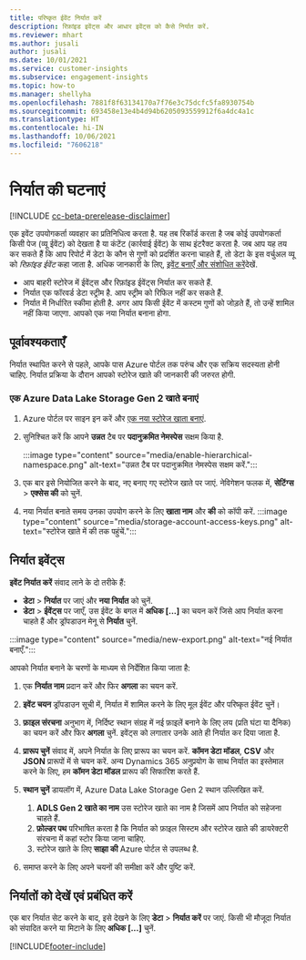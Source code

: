 ```yaml
---
title: परिष्कृत ईवेंट निर्यात करें
description: रिफ़ांइड इवेंट्स और आधार इवेंट्स को कैसे निर्यात करें.
ms.reviewer: mhart
ms.author: jusali
author: jusali
ms.date: 10/01/2021
ms.service: customer-insights
ms.subservice: engagement-insights
ms.topic: how-to
ms.manager: shellyha
ms.openlocfilehash: 7881f8f63134170a7f76e3c75dcfc5fa8930754b
ms.sourcegitcommit: 693458e13e4b4d94b6205093559912f6a4dc4a1c
ms.translationtype: HT
ms.contentlocale: hi-IN
ms.lasthandoff: 10/06/2021
ms.locfileid: "7606218"
---
```

# <a name="export-events"></a>निर्यात की घटनाएं

[!INCLUDE [cc-beta-prerelease-disclaimer](includes/cc-beta-prerelease-disclaimer.md)]

एक इवेंट उपयोगकर्ता व्यवहार का प्रतिनिधित्व करता है. यह तब रिकॉर्ड करता है जब कोई उपयोगकर्ता किसी पेज (व्यू ईवेंट) को देखता है या कंटेंट (कार्रवाई ईवेंट) के साथ इंटरैक्ट करता है. जब आप यह तय कर सकते हैं कि आप रिपोर्ट में डेटा के कौन से गुणों को प्रदर्शित करना चाहते हैं, तो डेटा के इस वर्चुअल व्यू को *रिफ़ांइड ईवेंट* कहा जाता है. अधिक जानकारी के लिए, [इवेंट बनाएँ और संशोधित करें](refined-events.md)देखें.

- आप बाहरी स्टोरेज में ईवेंट्स और रिफ़ांइड ईवेंट्स निर्यात कर सकते हैं. 
- निर्यात एक फॉरवर्ड डेटा स्ट्रीम है. आप स्ट्रीम को रिफिल नहीं कर सकते हैं. 
- निर्यात में निर्धारित स्कीमा होती है. अगर आप किसी ईवेंट में कस्टम गुणों को जोड़ते हैं, तो उन्हें शामिल नहीं किया जाएगा. आपको एक नया निर्यात बनाना होगा.

## <a name="prerequisites"></a>पूर्वावश्यकताएँ

निर्यात स्थापित करने से पहले, आपके पास Azure पोर्टल तक परुंच और एक सक्रिय सदस्यता होनी चाहिए. निर्यात प्रक्रिया के दौरान आपको स्टोरेज खाते की जानकारी की जरुरत होगी. 

### <a name="create-an-azure-data-lake-storage-gen-2-accounts"></a>एक Azure Data Lake Storage Gen 2 खाते बनाएं

1. Azure पोर्टल पर साइन इन करें और [एक नया स्टोरेज खाता बनाएं](/azure/storage/common/storage-account-create). 

1. सुनिश्चित करें कि आपने **उन्नत** टैब पर **पदानुक्रमित नेमस्पेस** सक्षम किया है. 

   :::image type="content" source="media/enable-hierarchical-namespace.png" alt-text="उन्नत टैब पर पदानुक्रमित नेमस्पेस सक्षम करें.":::

1. एक बार इसे नियोजित करने के बाद, नए बनाए गए स्टोरेज खाते पर जाएं. नेविगेशन फलक में, **सेटिंग्स** > **एक्सेस की** को चुनें. 

1. नया निर्यात बनाते समय उनका उपयोग करने के लिए **खाता नाम** और **की** को कॉपी करें.
   :::image type="content" source="media/storage-account-access-keys.png" alt-text="स्टोरेज खाते में की तक पहुंचें.":::

## <a name="export-events"></a>निर्यात इवेंट्स

**इवेंट निर्यात करें** संवाद लाने के दो तरीके हैं: 
- **डेटा** > **निर्यात** पर जाएं और **नया निर्यात** को चुनें.
- **डेटा** > **ईवेंट्स** पर जाएँ, उस ईवेंट के बगल में **अधिक [...]** का चयन करें जिसे आप निर्यात करना चाहते हैं और ड्रॉपडाउन मेनू से **निर्यात** चुनें. 

:::image type="content" source="media/new-export.png" alt-text="नई निर्यात बनाएँ.":::

आपको निर्यात बनाने के चरणों के माध्यम से निर्देशित किया जाता है:

1. एक **निर्यात नाम** प्रदान करें और फिर **अगला** का चयन करें.

1. **इवेंट चयन** ड्रॉपडाउन सूची में, निर्यात में शामिल करने के लिए मूल ईवेंट और परिष्कृत ईवेंट चुनें। 

1. **फ़ाइल संरचना** अनुभाग में, निर्दिष्ट स्थान संग्रह में नई फ़ाइलें बनाने के लिए लय (प्रति घंटा या दैनिक) का चयन करें और फिर **अगला** चुनें. इवेंट्स को लगातार उनके आते ही निर्यात कर दिया जाता है.

1. **प्रारूप चुनें** संवाद में, अपने निर्यात के लिए प्रारूप का चयन करें. **कॉमन डेटा मॉडल**, **CSV** और **JSON** प्रारूपों में से चयन करें. अन्य Dynamics 365 अनुप्रयोग के साथ निर्यात का इस्तेमाल करने के लिए, हम **कॉमन डेटा मॉडल** प्रारूप की सिफारिश करते हैं.

1. **स्थान चुनें** डायलॉग में, Azure Data Lake Storage Gen 2 स्थान उल्लिखित करें.
    1. **ADLS Gen 2 खाते का नाम** उस स्टोरेज खाते का नाम है जिसमें आप निर्यात को सहेजना चाहते हैं. 
    1. **फ़ोल्डर पथ** परिभाषित करता है कि निर्यात को फ़ाइल सिस्टम और स्टोरेज खाते की डायरेक्टरी संरचना में कहां स्टोर किया जाना चाहिए.
    1. स्टोरेज खाते के लिए **साझा की** Azure पोर्टल से उपलब्ध है.

1. समाप्त करने के लिए अपने चयनों की समीक्षा करें और पुष्टि करें.

## <a name="view-and-manage-exports"></a>निर्यातों को देखें एवं प्रबंधित करें

एक बार निर्यात सेट करने के बाद, इसे देखने के लिए **डेटा** > **निर्यात करें** पर जाएं. किसी भी मौजूदा निर्यात को संपादित करने या मिटाने के लिए **अधिक [...]** चुनें.


[!INCLUDE[footer-include](../includes/footer-banner.md)]
